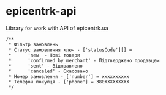 # epicentrk-api
Library for work with API of epicentrk.ua

    /**
     * Фільтр замовлень
     * Статус замовлення ключ - ['statusCode'][] =
     *      'new' - Нові товари
     *      'confirmed_by_merchant' - Підтверджено продавцем
     *      'sent' - Відправлено
     *      'canceled' - Скасовано
     * Номер замовлення - ['number'] = xxxxxxxxxx
     * Телефон покупця - ['phone'] = 380XXXXXXXXX
     */
